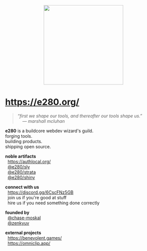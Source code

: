 
<div align="center"><img alt="" width=256 src="../assets/e.big.avif"/></div>

# https://e280.org/

> *“first we shape our tools, and thereafter our tools shape us.”*  
> &nbsp; &nbsp; — *marshall mcluhan*

**e280** is a buildcore webdev wizard's guild.  
forging tools.  
building products.  
shipping open source.  

**noble artifacts**  
&nbsp; https://authlocal.org/  
&nbsp; [@e280/sly](https://github.com/e280/sly#readme)  
&nbsp; [@e280/strata](https://github.com/e280/strata#readme)  
&nbsp; [@e280/shiny](https://github.com/e280/shiny#readme)  

**connect with us**  
&nbsp; https://discord.gg/6CscFNz5GB  
&nbsp; join us if you're good at stuff  
&nbsp; hire us if you need something done correctly  

**founded by**  
&nbsp; [@chase-moskal](https://github.com/chase-moskal)  
&nbsp; [@zenkyuv](https://github.com/zenkyuv)  

**external projects**  
&nbsp; https://benevolent.games/  
&nbsp; https://omniclip.app/  

